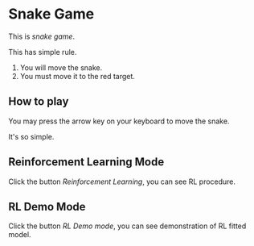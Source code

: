 # Snake Game

This is *snake game*.

This has simple rule.

1. You will move the snake.
2. You must move it to the red target.

## How to play

You may press the arrow key on your keyboard to move the snake.

It's so simple.

## Reinforcement Learning Mode

Click the button *Reinforcement Learning*, you can see RL procedure.

## RL Demo Mode

Click the button *RL Demo mode*, you can see demonstration of RL fitted model.